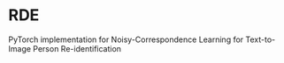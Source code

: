 # RDE
PyTorch implementation for Noisy-Correspondence Learning for Text-to-Image Person Re-identification
